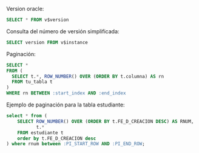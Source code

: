 Version oracle:

```sql
SELECT * FROM v$version
```

Consulta del número de versión simplificada:
```sql
SELECT version FROM v$instance
```

Paginación:
```sql
SELECT *
FROM (
  SELECT t.*, ROW_NUMBER() OVER (ORDER BY t.columna) AS rn
  FROM tu_tabla t
)
WHERE rn BETWEEN :start_index AND :end_index
```
Ejemplo de paginación para la tabla estudiante:
```sql
select * from (
    SELECT ROW_NUMBER() OVER (ORDER BY t.FE_D_CREACION DESC) AS RNUM,
           t.*
    FROM estudiante t
    order by t.FE_D_CREACION desc
) where rnum between :PI_START_ROW AND :PI_END_ROW;
```
